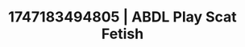 ---
categories:
- Femme domination
- Anal play
- Alt romance
- Animation
- Artistic nudes
image: /assets/images/1747183494805.jpg
layout: post
seo:
  description: Featured content with artistic ABDL Play, Scat Fetish. HD images available.
  keywords: ABDL Play, Scat Fetish
  og_image: /assets/images/1747183494805.jpg
  schema_type: VisualArtwork
tags:
- ABDL Play
- Scat Fetish
- '#1747183494805'
title: 1747183494805 | ABDL Play Scat Fetish
---